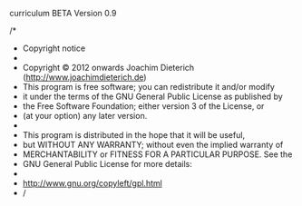 curriculum BETA Version 0.9

/*
 * Copyright notice
 *
 * Copyright © 2012 onwards Joachim Dieterich (http://www.joachimdieterich.de)
 * This program is free software; you can redistribute it and/or modify 
 * it under the terms of the GNU General Public License as published by  
 * the Free Software Foundation; either version 3 of the License, or     
 * (at your option) any later version.                                   
 *                                                                       
 * This program is distributed in the hope that it will be useful,       
 *  but WITHOUT ANY WARRANTY; without even the implied warranty of        
 * MERCHANTABILITY or FITNESS FOR A PARTICULAR PURPOSE.  See the         
 * GNU General Public License for more details:                          
 *                                                                       
 * http://www.gnu.org/copyleft/gpl.html 
 * /
